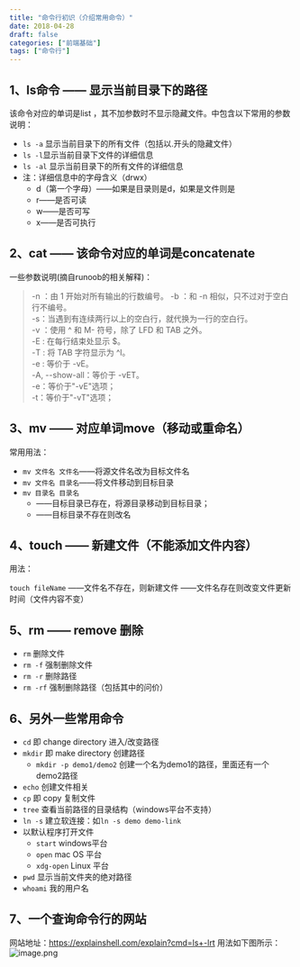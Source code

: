 ```yaml
---
title: "命令行初识（介绍常用命令）"
date: 2018-04-28
draft: false
categories: ["前端基础"] 
tags: ["命令行"]
---
```


## 1、ls命令 —— 显示当前目录下的路径
 该命令对应的单词是list ，其不加参数时不显示隐藏文件。中包含以下常用的参数说明：
 - `ls -a` 显示当前目录下的所有文件（包括以.开头的隐藏文件）
  - `ls -l`显示当前目录下文件的详细信息
  - `ls -al` 显示当前目录下的所有文件的详细信息
  - 注：详细信息中的字母含义（drwx）
    - d（第一个字母）——如果是目录则是d，如果是文件则是 
    - r——是否可读
    - w——是否可写
    - x——是否可执行
   
   
## 2、cat —— 该命令对应的单词是concatenate
一些参数说明(摘自runoob的相关解释)：
> -n ：由 1 开始对所有输出的行数编号。
-b ：和 -n 相似，只不过对于空白行不编号。 <br>
-s：当遇到有连续两行以上的空白行，就代换为一行的空白行。 <br>
-v ：使用 ^ 和 M- 符号，除了 LFD 和 TAB 之外。 <br>
-E  : 在每行结束处显示 $。 <br>
-T : 将 TAB 字符显示为 ^I。 <br>
-e : 等价于 -vE。 <br>
-A, --show-all：等价于 -vET。 <br>
-e：等价于"-vE"选项； <br>
-t：等价于"-vT"选项；

## 3、mv —— 对应单词move（移动或重命名）

常用用法：

- `mv 文件名 文件名`——将源文件名改为目标文件名
- `mv 文件名 目录名`——将文件移动到目标目录
- `mv 目录名 目录名`
  - ——目标目录已存在，将源目录移动到目标目录；
  - ——目标目录不存在则改名

## 4、touch —— 新建文件（不能添加文件内容）
用法：

`touch fileName`
——文件名不存在，则新建文件
——文件名存在则改变文件更新时间（文件内容不变）

## 5、rm —— remove 删除
-  `rm` 删除文件
- `rm -f` 强制删除文件
- `rm -r` 删除路径
- `rm -rf` 强制删除路径（包括其中的问价）

## 6、另外一些常用命令
- `cd` 即 change directory 进入/改变路径
- `mkdir` 即 make directory 创建路径
  - `mkdir -p demo1/demo2` 创建一个名为demo1的路径，里面还有一个demo2路径 
- `echo` 创建文件相关
- `cp` 即 copy 复制文件
- `tree` 查看当前路径的目录结构（windows平台不支持）
- `ln -s` 建立软连接：如`ln -s demo demo-link`
- 以默认程序打开文件
  - `start` windows平台
  - `open` mac OS 平台
  - `xdg-open` Linux 平台
- `pwd` 显示当前文件夹的绝对路径
- `whoami` 我的用户名

## 7、一个查询命令行的网站

网站地址：https://explainshell.com/explain?cmd=ls+-lrt
用法如下图所示：
![image.png](https://upload-images.jianshu.io/upload_images/11827773-c45190f45b4859e7.png?imageMogr2/auto-orient/strip%7CimageView2/2/w/1240)
